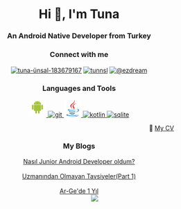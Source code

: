 <h1 align="center">Hi 👋, I'm Tuna</h1>
<h3 align="center">An Android Native Developer from Turkey</h3>


<h3 align="center">Connect with me</h3>


<p align="center">
<a href="https://linkedin.com/in/tuna-ünsal-183679167" target="blank"><img align="center" src="https://raw.githubusercontent.com/rahuldkjain/github-profile-readme-generator/master/src/images/icons/Social/linked-in-alt.svg" alt="tuna-ünsal-183679167" height="30" width="40" /></a>
<a href="https://instagram.com/tunnsl" target="blank"><img align="center" src="https://raw.githubusercontent.com/rahuldkjain/github-profile-readme-generator/master/src/images/icons/Social/instagram.svg" alt="tunnsl" height="30" width="40" /></a>
<a href="https://medium.com/@ezdream" target="blank"><img align="center" src="https://raw.githubusercontent.com/rahuldkjain/github-profile-readme-generator/master/src/images/icons/Social/medium.svg" alt="@ezdream" height="30" width="40" /></a>
</p>

<h3 align="center">Languages and Tools</h3>
<p align="center"> <a href="https://developer.android.com" target="_blank"> <img src="https://raw.githubusercontent.com/devicons/devicon/master/icons/android/android-original-wordmark.svg" alt="android" width="40" height="40"/> </a> <a href="https://git-scm.com/" target="_blank"> <img src="https://www.vectorlogo.zone/logos/git-scm/git-scm-icon.svg" alt="git" width="40" height="40"/> </a> <a href="https://www.java.com" target="_blank"> <img src="https://raw.githubusercontent.com/devicons/devicon/master/icons/java/java-original.svg" alt="java" width="40" height="40"/> </a> <a href="https://kotlinlang.org" target="_blank"> <img src="https://www.vectorlogo.zone/logos/kotlinlang/kotlinlang-icon.svg" alt="kotlin" width="40" height="40"/> </a> <a href="https://www.sqlite.org/" target="_blank"> <img src="https://www.vectorlogo.zone/logos/sqlite/sqlite-icon.svg" alt="sqlite" width="40" height="40"/> </a> </p>


 &nbsp;&nbsp;&nbsp;&nbsp;&nbsp;&nbsp;&nbsp;&nbsp;&nbsp;&nbsp;&nbsp;&nbsp;&nbsp;&nbsp;&nbsp;&nbsp;&nbsp;&nbsp;&nbsp;&nbsp;&nbsp;&nbsp;&nbsp;&nbsp;&nbsp;&nbsp;&nbsp;&nbsp;&nbsp;&nbsp;&nbsp;&nbsp;&nbsp;&nbsp;&nbsp;&nbsp;&nbsp;&nbsp;&nbsp;&nbsp;&nbsp;&nbsp;&nbsp;&nbsp;&nbsp;&nbsp;&nbsp;&nbsp;&nbsp;&nbsp;&nbsp;&nbsp;&nbsp;&nbsp;&nbsp;&nbsp;&nbsp;&nbsp;&nbsp;&nbsp;&nbsp;&nbsp;&nbsp;&nbsp;&nbsp;&nbsp;&nbsp;&nbsp;&nbsp;&nbsp;&nbsp;&nbsp;&nbsp;&nbsp;&nbsp;&nbsp;&nbsp;&nbsp;&nbsp;&nbsp;&nbsp;&nbsp;&nbsp;&nbsp;&nbsp;&nbsp;&nbsp;&nbsp;&nbsp;&nbsp;&nbsp;&nbsp;&nbsp;&nbsp;&nbsp;&nbsp;&nbsp;&nbsp;&nbsp;&nbsp;&nbsp;&nbsp;&nbsp;&nbsp; 📜  [My CV](https://github.com/TunahanUnsal/TunahanUnsal/files/7123376/cv_new.pdf)




<h3 align="center">My Blogs</h3>

<div align="center">
   <a align="center" href="https://ezdream.medium.com/nas%C4%B1l-junior-android-developer-oldum-45d0e8f44bb7">Nasıl Junior Android Developer oldum?</a>
    <br></br>
    <a align="center" href="https://ezdream.medium.com/uzman%C4%B1ndan-olmayan-tavsiyeler-part-1-29f9813d8e6a">Uzmanından Olmayan Tavsiyeler(Part 1)</a>
    <br></br>
    <a align="center" href="https://ezdream.medium.com/ar-ge-de-1-y%C4%B1l-3a654b31c1b6">Ar-Ge'de 1 Yıl</a>
</div>

<div align = "left">&nbsp;       &nbsp;&nbsp;&nbsp;&nbsp;&nbsp;&nbsp;&nbsp;&nbsp;&nbsp;&nbsp;&nbsp;&nbsp;&nbsp;&nbsp;&nbsp;&nbsp;&nbsp;&nbsp;&nbsp;&nbsp;&nbsp;&nbsp;&nbsp;&nbsp;&nbsp;&nbsp;&nbsp;&nbsp;&nbsp;&nbsp;&nbsp;&nbsp;&nbsp;&nbsp;&nbsp;&nbsp;&nbsp;&nbsp;&nbsp;&nbsp;&nbsp;&nbsp;&nbsp;&nbsp;&nbsp;&nbsp;&nbsp;&nbsp;&nbsp;&nbsp;&nbsp;&nbsp;&nbsp;&nbsp;&nbsp;&nbsp;&nbsp;&nbsp;&nbsp;&nbsp;&nbsp;&nbsp;&nbsp;&nbsp;&nbsp;&nbsp;&nbsp;&nbsp;
    <img src='https://user-images.githubusercontent.com/50106187/131627871-b15007c6-2bba-4305-8d62-50d016315f7c.gif' height='180'>
</div>







